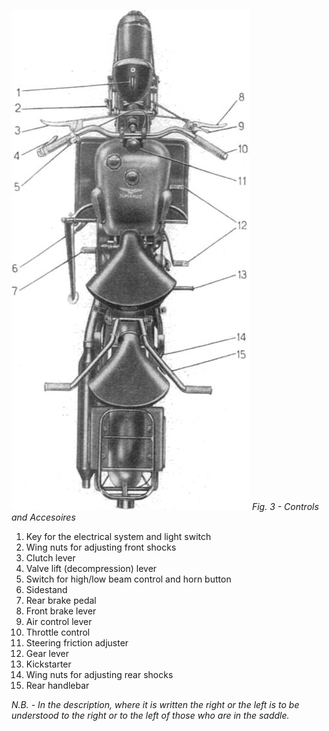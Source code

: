![Fig. 3](03.jpg) 
*Fig. 3 - Controls and Accesoires*

01. Key for the electrical system and light switch
02. Wing nuts for adjusting front shocks
03. Clutch lever
04. Valve lift (decompression) lever
05. Switch for high/low beam control and horn button
06. Sidestand
07. Rear brake pedal
08. Front brake lever
09. Air control lever
10. Throttle control
11. Steering friction adjuster
12. Gear lever
13. Kickstarter
14. Wing nuts for adjusting rear shocks
15. Rear handlebar

*N.B. - In the description, where it is written the right or the left is to be understood to the 
right or to the left of those who are in the saddle.*
